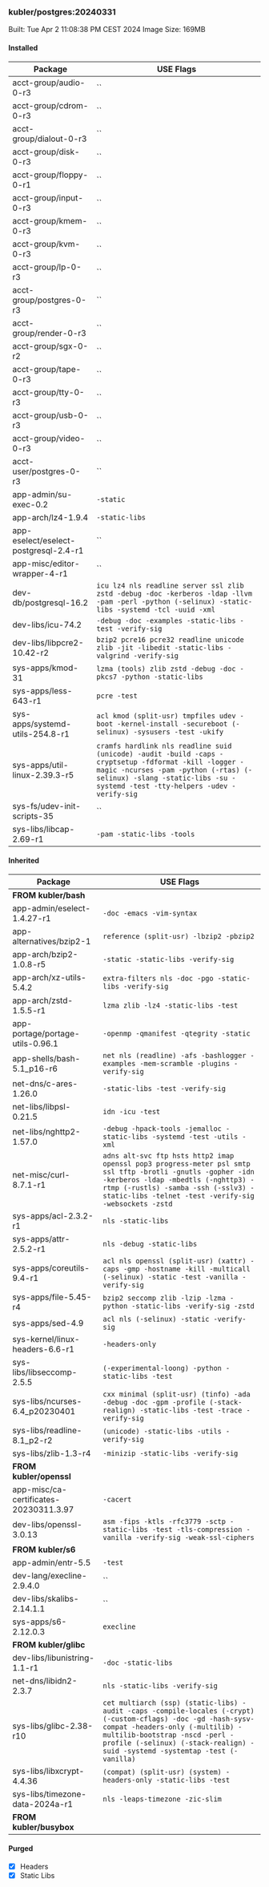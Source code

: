 ### kubler/postgres:20240331

Built: Tue Apr  2 11:08:38 PM CEST 2024
Image Size: 169MB

#### Installed
Package | USE Flags
--------|----------
acct-group/audio-0-r3 | ``
acct-group/cdrom-0-r3 | ``
acct-group/dialout-0-r3 | ``
acct-group/disk-0-r3 | ``
acct-group/floppy-0-r1 | ``
acct-group/input-0-r3 | ``
acct-group/kmem-0-r3 | ``
acct-group/kvm-0-r3 | ``
acct-group/lp-0-r3 | ``
acct-group/postgres-0-r3 | ``
acct-group/render-0-r3 | ``
acct-group/sgx-0-r2 | ``
acct-group/tape-0-r3 | ``
acct-group/tty-0-r3 | ``
acct-group/usb-0-r3 | ``
acct-group/video-0-r3 | ``
acct-user/postgres-0-r3 | ``
app-admin/su-exec-0.2 | `-static`
app-arch/lz4-1.9.4 | `-static-libs`
app-eselect/eselect-postgresql-2.4-r1 | ``
app-misc/editor-wrapper-4-r1 | ``
dev-db/postgresql-16.2 | `icu lz4 nls readline server ssl zlib zstd -debug -doc -kerberos -ldap -llvm -pam -perl -python (-selinux) -static-libs -systemd -tcl -uuid -xml`
dev-libs/icu-74.2 | `-debug -doc -examples -static-libs -test -verify-sig`
dev-libs/libpcre2-10.42-r2 | `bzip2 pcre16 pcre32 readline unicode zlib -jit -libedit -static-libs -valgrind -verify-sig`
sys-apps/kmod-31 | `lzma (tools) zlib zstd -debug -doc -pkcs7 -python -static-libs`
sys-apps/less-643-r1 | `pcre -test`
sys-apps/systemd-utils-254.8-r1 | `acl kmod (split-usr) tmpfiles udev -boot -kernel-install -secureboot (-selinux) -sysusers -test -ukify`
sys-apps/util-linux-2.39.3-r5 | `cramfs hardlink nls readline suid (unicode) -audit -build -caps -cryptsetup -fdformat -kill -logger -magic -ncurses -pam -python (-rtas) (-selinux) -slang -static-libs -su -systemd -test -tty-helpers -udev -verify-sig`
sys-fs/udev-init-scripts-35 | ``
sys-libs/libcap-2.69-r1 | `-pam -static-libs -tools`
#### Inherited
Package | USE Flags
--------|----------
**FROM kubler/bash** |
app-admin/eselect-1.4.27-r1 | `-doc -emacs -vim-syntax`
app-alternatives/bzip2-1 | `reference (split-usr) -lbzip2 -pbzip2`
app-arch/bzip2-1.0.8-r5 | `-static -static-libs -verify-sig`
app-arch/xz-utils-5.4.2 | `extra-filters nls -doc -pgo -static-libs -verify-sig`
app-arch/zstd-1.5.5-r1 | `lzma zlib -lz4 -static-libs -test`
app-portage/portage-utils-0.96.1 | `-openmp -qmanifest -qtegrity -static`
app-shells/bash-5.1_p16-r6 | `net nls (readline) -afs -bashlogger -examples -mem-scramble -plugins -verify-sig`
net-dns/c-ares-1.26.0 | `-static-libs -test -verify-sig`
net-libs/libpsl-0.21.5 | `idn -icu -test`
net-libs/nghttp2-1.57.0 | `-debug -hpack-tools -jemalloc -static-libs -systemd -test -utils -xml`
net-misc/curl-8.7.1-r1 | `adns alt-svc ftp hsts http2 imap openssl pop3 progress-meter psl smtp ssl tftp -brotli -gnutls -gopher -idn -kerberos -ldap -mbedtls (-nghttp3) -rtmp (-rustls) -samba -ssh (-sslv3) -static-libs -telnet -test -verify-sig -websockets -zstd`
sys-apps/acl-2.3.2-r1 | `nls -static-libs`
sys-apps/attr-2.5.2-r1 | `nls -debug -static-libs`
sys-apps/coreutils-9.4-r1 | `acl nls openssl (split-usr) (xattr) -caps -gmp -hostname -kill -multicall (-selinux) -static -test -vanilla -verify-sig`
sys-apps/file-5.45-r4 | `bzip2 seccomp zlib -lzip -lzma -python -static-libs -verify-sig -zstd`
sys-apps/sed-4.9 | `acl nls (-selinux) -static -verify-sig`
sys-kernel/linux-headers-6.6-r1 | `-headers-only`
sys-libs/libseccomp-2.5.5 | `(-experimental-loong) -python -static-libs -test`
sys-libs/ncurses-6.4_p20230401 | `cxx minimal (split-usr) (tinfo) -ada -debug -doc -gpm -profile (-stack-realign) -static-libs -test -trace -verify-sig`
sys-libs/readline-8.1_p2-r2 | `(unicode) -static-libs -utils -verify-sig`
sys-libs/zlib-1.3-r4 | `-minizip -static-libs -verify-sig`
**FROM kubler/openssl** |
app-misc/ca-certificates-20230311.3.97 | `-cacert`
dev-libs/openssl-3.0.13 | `asm -fips -ktls -rfc3779 -sctp -static-libs -test -tls-compression -vanilla -verify-sig -weak-ssl-ciphers`
**FROM kubler/s6** |
app-admin/entr-5.5 | `-test`
dev-lang/execline-2.9.4.0 | ``
dev-libs/skalibs-2.14.1.1 | ``
sys-apps/s6-2.12.0.3 | `execline`
**FROM kubler/glibc** |
dev-libs/libunistring-1.1-r1 | `-doc -static-libs`
net-dns/libidn2-2.3.7 | `nls -static-libs -verify-sig`
sys-libs/glibc-2.38-r10 | `cet multiarch (ssp) (static-libs) -audit -caps -compile-locales (-crypt) (-custom-cflags) -doc -gd -hash-sysv-compat -headers-only (-multilib) -multilib-bootstrap -nscd -perl -profile (-selinux) (-stack-realign) -suid -systemd -systemtap -test (-vanilla)`
sys-libs/libxcrypt-4.4.36 | `(compat) (split-usr) (system) -headers-only -static-libs -test`
sys-libs/timezone-data-2024a-r1 | `nls -leaps-timezone -zic-slim`
**FROM kubler/busybox** |
#### Purged
- [x] Headers
- [x] Static Libs

